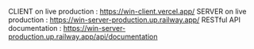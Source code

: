 CLIENT on live production : https://win-client.vercel.app/
SERVER on live production : https://win-server-production.up.railway.app/
RESTful API documentation : https://win-server-production.up.railway.app/api/documentation
